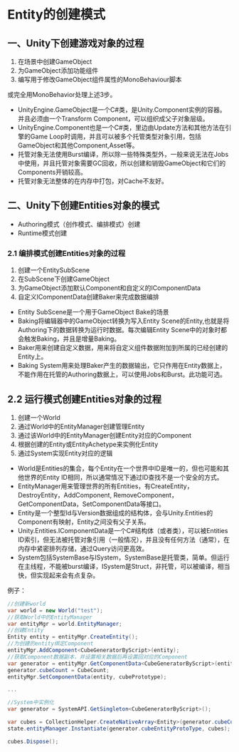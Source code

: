 # Entity的创建模式

## 一、Unity下创建游戏对象的过程

1. 在场景中创建GameObject
2. 为GameObject添加功能组件
3. 编写用于修改GameObject组件属性的MonoBehaviour脚本

或完全用MonoBehavior处理上述3步。

- UnityEngine.GameObject是一个C#类，是Unity.Component实例的容器。并且必须由一个Transform Component，可以组织成父子对象层级。
- UnityEngine.Component也是一个C#类，里边由Update方法和其他方法在引擎的Game Loop时调用，并且可以被多个托管类型对象引用，包括GameObject和其他Component,Asset等。
- 托管对象无法使用Burst编译，所以除一些特殊类型外，一般来说无法在Jobs中使用，并且托管对象需要GC回收，所以创建和销毁GameObject和它们的Components开销较高。
- 托管对象无法整体的在内存中打包，对Cache不友好。

## 二、Unity下创建Entities对象的模式

- Authoring模式（创作模式、编排模式）创建
- Runtime模式创建

### 2.1 编排模式创建Entities对象的过程

1. 创建一个EntitySubScene
2. 在SubScene下创建GameObject
3. 为GameObject添加默认Component和自定义的IComponentData
4. 自定义IComponentData创建Baker来完成数据编排

- Entity SubScene是一个用于GameObject Bake的场景
- Baking将编辑器中的GameObject转换为写入Entity Scene的Entity,也就是将Authoring下的数据转换为运行时数据。每次编辑Entity Scene中的对象时都会触发Baking，并且是增量Baking。
- Baker用来创建自定义数据，用来将自定义组件数据附加到所属的已经创建的Entity上。
- Baking System用来处理Baker产生的数据输出，它只作用在Entity数据上，不能作用在托管的Authoring数据上，可以使用Jobs和Burst。此功能可选。

## 2.2 运行模式创建Entities对象的过程

1. 创建一个World
2. 通过World中的EntityManager创建管理Entity
3. 通过该World中的EntityManager创建Entity对应的Component
4. 根据创建的Entity或EntityAchetype来实例化Entity
5. 通过System实现Entity对应的逻辑

- World是Entities的集合，每个Entity在一个世界中ID是唯一的，但也可能和其他世界的Entity ID相同，所以通常情况下通过ID查找不是一个安全的方式。
- EntityManager用来管理世界的所有Entities，有CreateEntity，DestroyEntity，AddComponent, RemoveComponent，GetComponentData，SetComponentData等接口。
- Entity是一个整型Id与Version数据组成的结构体，会与Unity.Entities的Component有映射，Entity之间没有父子关系。
- Unity.Entities.IComponentData是一个C#结构体（或者类），可以被Entities ID索引，但无法被托管对象引用（一般情况），并且没有任何方法（通常），在内存中紧密排列存储，通过Query访问更高效。
- System包括SystemBase与ISystem，SystemBase是托管类，简单。但运行在主线程，不能被burst编译，ISystem是Struct，非托管，可以被编译，相当快，但实现起来会有点复杂。

例子：
```c#
//创建新world
var world = new World("test");
//获取World中的EntityManager
var entityMgr = world.EntityManager;
//创建Entity
Entity entity = entityMgr.CreateEntity();
//为创建的entity绑定Component
entityMgr.AddComponent<CubeGeneratorByScript>(entity);
//获取Component数据副本，并设置相关数据后再设置回对应的Component
var generator = entityMgr.GetComponentData<CubeGeneratorByScript>(entity);
generator.cubeCount = CubeCount;
entityMgr.SetComponentData(entity, cubePrototype);

...

//System中实例化
var generator = SystemAPI.GetSingleton<CubeGeneratorByScript>();

var cubes = CollectionHelper.CreateNativeArray<Entity>(generator.cubeCount, Allocator.Temp);
state.entityManager.Instantiate(generator.cubeEntityProtoType, cubes);

cubes.Dispose();
```